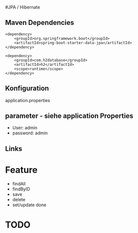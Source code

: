 #JPA / Hibernate

## Maven Dependencies

    <dependency>
        <groupId>org.springframework.boot</groupId>
        <artifactId>spring-boot-starter-data-jpa</artifactId>
    </dependency>

    <dependency>
        <groupId>com.h2database</groupId>
        <artifactId>h2</artifactId>
        <scope>runtime</scope>
    </dependency>
    
## Konfiguration

application.properties

## parameter - siehe application Properties
* User: admin
* password: admin

## Links


# Feature
* findAll
* findByID
* save
* delete
* set/update done 

# TODO 
